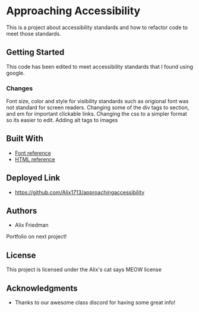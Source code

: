 # Approaching Accessibility

This is a project about accessibility standards and how to refactor code to meet those standards.

## Getting Started

This code has been edited to meet accessibility standards that I found using google.

### Changes

Font size, color and style for visibility standards such as origional font was not standard for screen readers.
Changing some of the div tags to section, and em for important clickable links.
Changing the css to a simpler format so its easier to edit.
Adding alt tags to images



## Built With

* [Font reference](https://siteimprove.com/en-us/accessibility/most-accessible-fonts/)
* [HTML reference](https://www.w3schools.com/html/html_accessibility.asp)


## Deployed Link

* https://github.com/Alix1713/approachingaccessibility


## Authors

* Alix Friedman

Portfolio on next project!

## License

This project is licensed under the Alix's cat says MEOW license

## Acknowledgments

* Thanks to our awesome class discord for having some great info!
